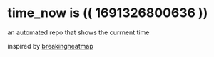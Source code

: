# time_now is (( 1691326800636 ))

an automated repo that shows the currnent time

inspired by [breakingheatmap](https://github.com/breakingheatmap/breakingheatmap)